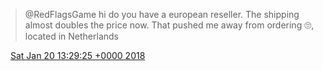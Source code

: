> @RedFlagsGame hi do you have a european reseller\. The shipping almost doubles the price now\. That pushed me away from ordering 🙄, located in Netherlands

<img src="../../media/tweet.ico" width="12" /> [Sat Jan 20 13:29:25 +0000 2018](https://twitter.com/DromerDenker/status/954707437831053313)